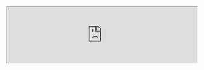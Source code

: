 
<script>
function myFunction() {
var frames = document.getElementsByTagName("iframe");
for (i = 0; i < frames.length; i++) {
      frames[i].style.height=frames[i].contentDocument.body.scrollHeight +'px';
  }
}
window.addEventListener("load", myFunction);
window.addEventListener("resize", myFunction);

document.getElementsByTagName("iframe")[0].contentDocument.getElementsByTagName("input")[0].addEventListener("input", myFunction);

</script>

<style>
iframe {
 width:100%;
}
</style>

<iframe src="https://fergustaylor.github.io/Dev/Search/example.html">
</iframe>
